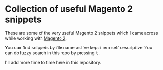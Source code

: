 # Collection of useful Magento 2 snippets

These are some of the very useful Magento 2 snippets which I came across while working with [Magento 2](https://devdocs.magento.com).

You can find snippets by file name as I've kept them self descriptive. You can do fuzzy search in this repo by pressing <kbd>t</kbd>.

I'll add more time to time here in this repository.
